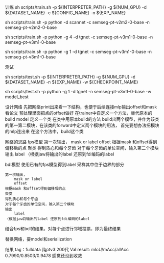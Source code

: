 训练
sh scripts/train.sh -p ${INTERPRETER_PATH} -g ${NUM_GPU} -d ${DATASET_NAME} -c ${CONFIG_NAME} -n ${EXP_NAME}

sh scripts/train.sh -p python -d scannet -c semseg-pt-v2m2-0-base -n semseg-pt-v2m2-0-base

sh scripts/train.sh -p python -g 4 -d tgnet -c semseg-pt-v3m1-0-base -n semseg-pt-v3m1-0-base


sh scripts/train.sh -p python -g 1 -d tgnet -c semseg-pt-v3m1-0-base -n semseg-pt-v3m1-0-base


测试


sh scripts/test.sh -p ${INTERPRETER_PATH} -g ${NUM_GPU} -d ${DATASET_NAME} -n ${EXP_NAME} -w ${CHECKPOINT_NAME}



sh scripts/test.sh -p python -g 1 -d tgnet -n semseg-pt-v3m1-0-base -w model_best




设计网络
先把网络print出来看一下结构，也便于后续连接mlp输出offset和mask
看论文
预处理里面把点的offset做好
在trainer中自定义一个方法，替代原本的build model
定义一个类 在类中用原本build的方法 build出两个模型，并作为该类的第一第二模块，在该类的forward中定义两个模块的用法，
    首先要想办法把模块的mlp连出来
在这个方法中，build这个类



网络的思路
fps模型
    第一次输出，
        mask or label
        offset
    根据mask 和offset得到偏移后的点
    聚类
    得到质心和每个牙齿
    对于每个牙齿的单位空间，输入第二个模块
    输出
        label
    （根据jaw将输出的label 还原到fdi编码的label

bdl模型
    使用已有的fps模型得到label
    采样其中位于边界的部分

    第一次输出，
        mask or label
        offset
    根据mask 和offset得到偏移后的点
    聚类
    得到质心和每个牙齿
    对于每个牙齿的单位空间，输入第二个模块
    输出
        label
    （根据jaw将输出的label 还原到fdi编码的label

结合fps和bdl的结果，对每个点进行邻域投票，即为最终结果


替换网络，要model和serialization


结果
tag：fulldata
    纯ptv3 200代 
    Val result: mIoU/mAcc/allAcc 0.7990/0.8503/0.9478
    感觉还没到收敛